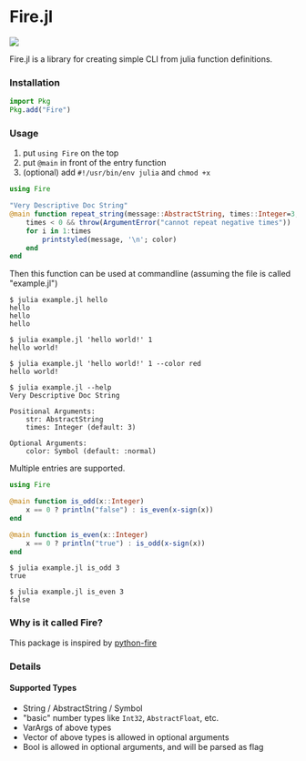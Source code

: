 Fire.jl
=======

[![](https://github.com/ylxdzsw/Fire.jl/workflows/CI/badge.svg)](https://github.com/ylxdzsw/Fire.jl/actions)

Fire.jl is a library for creating simple CLI from julia function definitions.

### Installation

```julia
import Pkg
Pkg.add("Fire")
```

### Usage

1. put `using Fire` on the top
2. put `@main` in front of the entry function
3. (optional) add `#!/usr/bin/env julia` and `chmod +x`

```julia
using Fire

"Very Descriptive Doc String"
@main function repeat_string(message::AbstractString, times::Integer=3; color::Symbol=:normal)
    times < 0 && throw(ArgumentError("cannot repeat negative times"))
    for i in 1:times
        printstyled(message, '\n'; color)
    end
end
```

Then this function can be used at commandline (assuming the file is called "example.jl")

```
$ julia example.jl hello
hello
hello
hello

$ julia example.jl 'hello world!' 1
hello world!

$ julia example.jl 'hello world!' 1 --color red
hello world!

$ julia example.jl --help
Very Descriptive Doc String

Positional Arguments:
    str: AbstractString
    times: Integer (default: 3)

Optional Arguments:
    color: Symbol (default: :normal)
```

Multiple entries are supported.

```julia
using Fire

@main function is_odd(x::Integer)
    x == 0 ? println("false") : is_even(x-sign(x))
end

@main function is_even(x::Integer)
    x == 0 ? println("true") : is_odd(x-sign(x))
end
```

```
$ julia example.jl is_odd 3
true

$ julia example.jl is_even 3
false
```

### Why is it called Fire?

This package is inspired by [python-fire](https://github.com/google/python-fire)

### Details

#### Supported Types

- String / AbstractString / Symbol
- "basic" number types like `Int32`, `AbstractFloat`, etc.
- VarArgs of above types
- Vector of above types is allowed in optional arguments
- Bool is allowed in optional arguments, and will be parsed as flag
